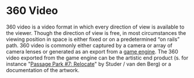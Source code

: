 # 360 Video

360 video is a video format in which every direction of view is available to the viewer. Though the direction of view is free, in most circumstances the viewing position in space is either fixed or on a predetermined “on rails” path. 360 video is commonly either captured by a camera or array of camera lenses or generated as an export from a [game engine](../game-engines/#list-of-engines). The 360 video exported from the game engine can be the artistic end product (s. for instance "[Passage Park #7: Relocate](../../case-studies/list-of-immersive-media-artworks.md)" by Studer / van den Berg) or a documentation of the artwork.&#x20;
